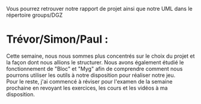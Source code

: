 Vous pourrez retrouver notre rapport de projet ainsi que notre UML dans le répertoire groups/DGZ

# Trévor/Simon/Paul :

Cette semaine, nous nous sommes plus concentrés sur le choix du projet et la façon dont nous allions le structurer. Nous avons également étudié le fonctionnement de "Bloc" et "Myg" afin de comprendre comment nous pourrons utiliser les outils à notre disposition pour réaliser notre jeu.  
Pour le reste, j'ai commencé à réviser pour l'examen de la semaine prochaine en revoyant les exercices, les cours et les vidéos à ma disposition.
